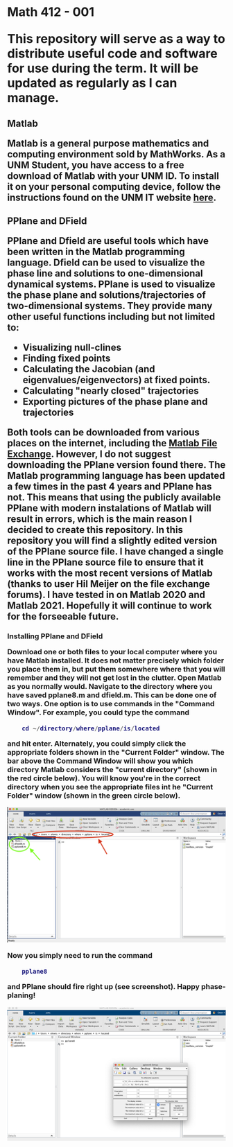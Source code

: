 <h1> Math 412 - 001

This repository will serve as a way to distribute useful code and software for use during the term. 
It will be updated as regularly as I can manage. 


<h2>Matlab

Matlab is a general purpose mathematics and computing environment sold by MathWorks.
As a UNM Student, you have access to a free download of Matlab with your UNM ID. 
To install it on your personal computing device, follow the instructions found on the UNM IT website [here](http://it.unm.edu/download/). 


<h2> PPlane and DField

PPlane and Dfield are useful tools which have been written in the Matlab programming language. 
Dfield can be used to visualize the phase line and solutions to one-dimensional dynamical systems.
PPlane is used to visualize the phase plane and solutions/trajectories of two-dimensional systems. 
They provide many other useful functions including but not limited to:
* Visualizing null-clines
* Finding fixed points
* Calculating the Jacobian (and eigenvalues/eigenvectors) at fixed points.
* Calculating "nearly closed" trajectories
* Exporting pictures of the phase plane and trajectories

Both tools can be downloaded from various places on the internet, including the [Matlab File Exchange](https://www.mathworks.com/matlabcentral/fileexchange/). 
However, I do not suggest downloading the PPlane version found there. 
The Matlab programming language has been updated a few times in the past 4 years and PPlane has not. 
This means that using the publicly available PPlane with modern instalations of Matlab will result in errors, which is the main reason I decided to create this repository. 
In this repository you will find a slightly edited version of the PPlane source file. 
I have changed a single line in the PPlane source file to ensure that it works with the most recent versions of Matlab (thanks to user Hil Meijer on the file exchange forums). 
I have tested in on Matlab 2020 and Matlab 2021.
Hopefully it will continue to work for the forseeable future.

<h3>Installing PPlane and DField

Download one or both files to your local computer where you have Matlab installed. 
It does not matter precisely which folder you place them in, but put them somewhere where that you will remember and they will not get lost in the clutter. 
Open Matlab as you normally would. 
Navigate to the directory where you have saved pplane8.m and dfield.m. 
This can be done one of two ways.
One option is to use commands in the "Command Window".
For example, you could type the command

```matlab
	cd ~/directory/where/pplane/is/located

```
and hit enter. 
Alternately, you could simply click the appropriate folders shown in the "Current Folder" window. 
The bar above the Command Window will show you which directory Matlab considers the "current directory" (shown in the red circle below). 
You will know you're in the correct directory when you see the appropriate files int he "Current Folder" window (shown in the green circle below).

![Alt Text](./directory.png)

Now you simply need to run the command
```matlab
	pplane8
```
and PPlane should fire right up (see screenshot). 
Happy phase-planing!

![Alt Text](./run.png)

